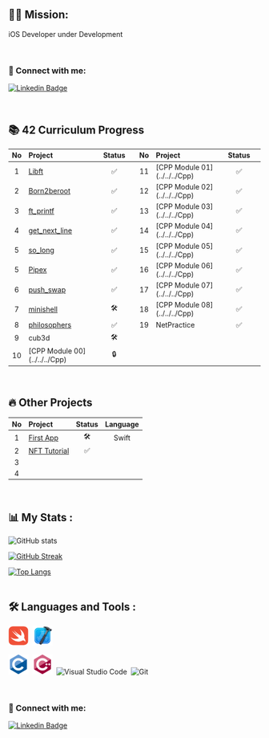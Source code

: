
##  :man_technologist: Mission:
iOS Developer under Development

<br />

### :link: Connect with me:

[![Linkedin Badge](https://img.shields.io/badge/-Evangelos_Spyromilios-blue?style=flat&logo=Linkedin&logoColor=white)](https://www.linkedin.com/in/evangelos-spyromilios-52137822b/)

</a>

<br />

## 📚 42 Curriculum Progress
| No  | Project                                    | Status |   | No  | Project                                 | Status |   |
| :-: | :----------------------------------------- | :----: | - | :-: | :---------------------------------------| :----: | - | 
| 1   | [Libft](../../../libft)                    | ✅     |   | 11  | [CPP Module 01] (../../../Cpp)          | ✅      |   |  
| 2   | [Born2beroot](../../../born2beroot)        | ✅     |   | 12  | [CPP Module 02] (../../../Cpp)          | ✅      |   |
| 3   | [ft_printf](../../../ft_printf)            | ✅     |   | 13  | [CPP Module 03] (../../../Cpp)          | ✅      |   | 
| 4   | [get_next_line](../../../get_next_line)    | ✅     |   | 14  | [CPP Module 04] (../../../Cpp)          | ✅      |   |  
| 5   | [so_long](../../../so_long)                | ✅     |   | 15  | [CPP Module 05] (../../../Cpp)          | ✅      |   |   
| 5   | [Pipex](../../../Pipex_MiniShell)          | ✅     |   | 16  | [CPP Module 06] (../../../Cpp)          | ✅      |   |     
| 6   | [push_swap](../../../push_swap)            | ✅     |   | 17  | [CPP Module 07] (../../../Cpp)          | ✅      |   |                          
| 7   | [minishell](../../../minishell)            | 🛠️     |   | 18  | [CPP Module 08] (../../../Cpp)          | ✅      |   |                             
| 8   | [philosophers](../../../Philosophers)      | ✅     |   | 19  | NetPractice                             | ✅      |   |                      
| 9   | cub3d                                      | 🛠️     |   |     |                                         |         |   |                            
| 10  | [CPP Module 00] (../../../Cpp)             | 🔒     |   |     |                                         |         |   |                                   

<br />

## 🔥 Other Projects
| No  | Project                                                                                                | Status |     Language    |
| :-: | :----------------------------------------------------------------------------------------------------- | :----: | :-------------: |
| 1   | [First App](../../../BullsEyeApp)                                                                      | 🛠️     |      Swift       |
| 2   | [NFT Tutorial](../../../NFTs)                                                                          |   ✅   |                 |
| 3   |                                                                                                        |        |                 |
| 4   |                                                                                                        |        |                 󠁐|

<br />

## 📊 My Stats :
![GitHub stats](https://github-readme-stats.vercel.app/api?username=V-Spyromilios&hide=contribs,prs&show_icons=true&theme=dark)

[![GitHub Streak](http://github-readme-streak-stats.herokuapp.com?user=V-Spyromilios&theme=dark&background=000000)](https://git.io/streak-stats)

[![Top Langs](https://github-readme-stats.vercel.app/api/top-langs/?username=V-Spyromilios&layout=compact&theme=dark)](https://github.com/V-Spyromilios/github-readme-stats)  
<br />

## :hammer_and_wrench: Languages and Tools :

<div>
  <img src="https://github.com/devicons/devicon/blob/master/icons/swift/swift-original.svg"  title="Swift" alt="C" width="40" height="40"/>&nbsp;
  <img src="https://github.com/devicons/devicon/blob/master/icons/xcode/xcode-original.svg"  title="Xcode" alt="C" width="40" height="40"/>&nbsp;
  
  <img src="https://github.com/devicons/devicon/blob/master/icons/c/c-original.svg"  title="C" alt="C" width="40" height="40"/>&nbsp;
  <img src="https://github.com/devicons/devicon/blob/master/icons/cplusplus/cplusplus-original.svg" title="C++" alt="C++" width="40" height="40"/>&nbsp;
  <img src="https://cdn.jsdelivr.net/gh/devicons/devicon/icons/vscode/vscode-original.svg" title="Visual Studio Code" alt="Visual Studio Code" width="40" height="40"/>&nbsp;
  <img src="https://cdn.jsdelivr.net/gh/devicons/devicon/icons/git/git-original.svg" title="Git" alt="Git" width="40" height="40"/>&nbsp;
<link rel="stylesheet" href="https://cdn.jsdelivr.net/gh/devicons/devicon@v2.15.1/devicon.min.css">
    
<div>

<br />

### :link: Connect with me:

[![Linkedin Badge](https://img.shields.io/badge/-Evangelos_Spyromilios-blue?style=flat&logo=Linkedin&logoColor=white)](https://www.linkedin.com/in/evangelos-spyromilios-52137822b/)
</a> 




